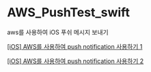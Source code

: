 # AWS_PushTest_swift
aws를 사용하여 iOS 푸쉬 메시지 보내기


[[iOS] AWS를 사용하여 push notification 사용하기 1](https://medium.com/@developer.kuu/ios-aws%EB%A5%BC-%EC%82%AC%EC%9A%A9%ED%95%98%EC%97%AC-push-notification-%EC%82%AC%EC%9A%A9%ED%95%98%EA%B8%B0-c4b7bd727742#.cmwc77rzp)

[[iOS] AWS를 사용하여 push notification 사용하기 2](https://medium.com/@developer.kuu/ios-aws%EB%A5%BC-%EC%82%AC%EC%9A%A9%ED%95%98%EC%97%AC-push-notification-%EC%82%AC%EC%9A%A9%ED%95%98%EA%B8%B0-2-92fd4f854a85#.xmp2urx8l)


